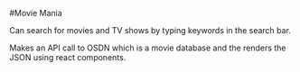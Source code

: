 #Movie Mania

Can search for movies and TV shows by typing keywords in the search bar.

Makes an API call to OSDN which is a movie database and the renders the JSON using react components.


